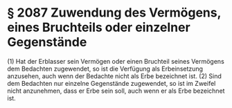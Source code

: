 # § 2087 Zuwendung des Vermögens, eines Bruchteils oder einzelner Gegenstände
(1) Hat der Erblasser sein Vermögen oder einen Bruchteil seines Vermögens dem Bedachten zugewendet, so ist die Verfügung als Erbeinsetzung anzusehen, auch wenn der Bedachte nicht als Erbe bezeichnet ist.
(2) Sind dem Bedachten nur einzelne Gegenstände zugewendet, so ist im Zweifel nicht anzunehmen, dass er Erbe sein soll, auch wenn er als Erbe bezeichnet ist.